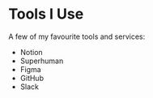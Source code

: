 # Tools I Use

A few of my favourite tools and services:

- Notion
- Superhuman
- Figma
- GitHub
- Slack
